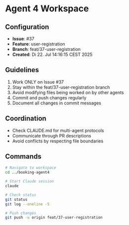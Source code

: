 # Agent 4 Workspace

## Configuration
- **Issue**: #37
- **Feature**: user-registration
- **Branch**: feat/37-user-registration
- **Created**: Di 22. Jul 14:16:15 CEST 2025

## Guidelines
1. Work ONLY on Issue #37
2. Stay within the feat/37-user-registration branch
3. Avoid modifying files being worked on by other agents
4. Commit and push changes regularly
5. Document all changes in commit messages

## Coordination
- Check CLAUDE.md for multi-agent protocols
- Communicate through PR descriptions
- Avoid conflicts by respecting file boundaries

## Commands
```bash
# Navigate to workspace
cd ../booking-agent4

# Start Claude session
claude

# Check status
git status
git log --oneline -5

# Push changes
git push -u origin feat/37-user-registration
```
